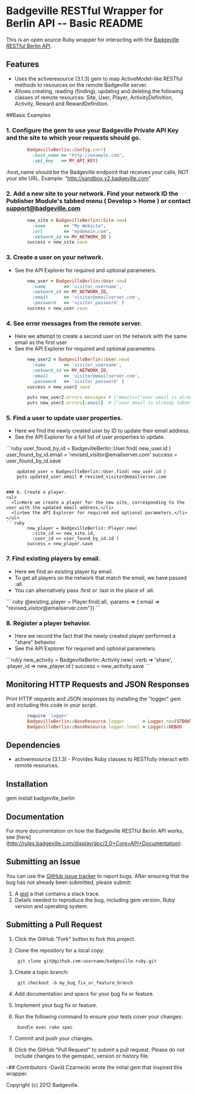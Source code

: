 # Badgeville RESTful Wrapper for Berlin API -- Basic README

This is an open source Ruby wrapper for interacting with the [Badgeville RESTful Berlin API](http://rules.badgeville.com/display/doc/2.0+Core+API+Documentation).


## Features
* Uses the activeresource (3.1.3) gem to map ActiveModel-like RESTful methods to resources on the remote Badgeville server.
* Allows creating, reading (finding), updating and deleting the following classes of remote resources: Site, User, Player, ActivityDefinition, Activity, Reward and RewardDefinition.

##Basic Examples

### 1. Configure the gem to use your Badgeville Private API Key and the site to which your requests should go.
```ruby
        BadgevilleBerlin::Config.conf(
          :host_name => "http://example.com",
          :api_key   => MY_API_KEY)
```
:host_name should be the Badgeville endpoint that receives your calls, NOT your site URL.  Example: "http://sandbox.v2.badgeville.com"

### 2. Add a new site to your network. Find your network ID the Publisher Module's tabbed menu ( Develop > Home ) or contact <support@badgeville.com>
```ruby
        new_site = BadgevilleBerlin::Site.new(
          :name       => "My Website",
          :url        => "mydomain.com",
          :network_id => MY_NETWORK_ID )
        success = new_site.save
```

### 3. Create a user on your network.
<ul>
  <li>See the API Explorer for required and optional parameters.</li>
</ul>

```ruby
        new_user = BadgevilleBerlin::User.new(
          :name       => 'visitor_username',
          :network_id => MY_NETWORK_ID,
          :email      => 'visitor@emailserver.com',
          :password   => 'visitor_password' )
        success = new_user.save
```

### 4. See error messages from the remote server.
<ul>
  <li>Here we attempt to create a second user on the network with the same email as the first user.</li>
  <li>See the API Explorer for required and optional parameters.</li>
</ul>

```ruby
        new_user2 = BadgevilleBerlin::User.new(
          :name       => 'visitor_username',
          :network_id => MY_NETWORK_ID,
          :email      => 'visitor@emailserver.com',
          :password   => 'visitor_password' )
        success = new_user2.save

        puts new_user2.errors.messages # {:email=>["user email is already taken"]}
        puts new_user2.errors[:email]  # ["user email is already taken"]

```

### 5. Find a user to update user properties.
<ul>
  <li>Here we find the newly created user by ID to update their email address.</li>
  <li>See the API Explorer for a full list of user properties to update.</li>
</ul>
```ruby
        user_found_by_id = BadgevilleBerlin::User.find( new_user.id )
        user_found_by_id.email = 'revised_visitor@emailserver.com'
        success = user_found_by_id.save

        updated_user = BadgevilleBerlin::User.find( new_user.id )
        puts updated_user.email # revised_visitor@emailserver.com
```

### 6. Create a player.
<ul>
  <li>Here we create a player for the new site, corresponding to the user with the updated email address.</li>
  <li>See the API Explorer for required and optional parameters.</li>
</ul>
```ruby
        new_player = BadgevilleBerlin::Player.new(
          :site_id => new_site.id,
          :user_id => user_found_by_id.id )
        success = new_player.save
```

### 7. Find existing players by email.
<ul> 
  <li>Here we find an existing player by email.</li>
  <li>To get all players on the network that match the email, we have passed :all.</li>
  <li>You can alternatively pass :first or :last in the place of :all.</li>
</ul>
``` ruby
        @existing_player = Player.find(:all, :params => {:email => "revised_visitor@emailserver.com"})
```

### 8. Register a player behavior.
<ul>
  <li>Here we record the fact that the newly created player performed a "share" behavior.</li>
  <li>See the API Explorer for required and optional parameters.</li>
</ul>
```ruby
        new_activity = BadgevilleBerlin::Activity.new(
          :verb      => 'share',
          :player_id => new_player.id )
        success = new_activity.save
```

## Monitoring HTTP Requests and JSON Responses
Print HTTP requests and JSON responses by installing the "logger" gem and including this code in your script.

```ruby
        require 'logger'
        BadgevilleBerlin::BaseResource.logger       = Logger.new(STDOUT)
        BadgevilleBerlin::BaseResource.logger.level = Logger::DEBUG
```

## Dependencies
* activeresource (3.1.3) - Provides Ruby classes to RESTfully interact with remote resources.


## Installation
gem install badgeville_berlin


## Documentation
For more documentation on how the Badgeville RESTful Berlin API works, see [here] (http://rules.badgeville.com/display/doc/2.0+Core+API+Documentation).


## Submitting an Issue
You can use the [GitHub issue tracker](https://github.com/badgeville/badgeville-ruby/issues) to report bugs. After ensuring that the bug has not already been submitted, please submit:

1. A [gist](https://gist.github.com/) a that contains a stack trace.
2. Details needed to reproduce the bug, including gem version, Ruby version and operating system.


## Submitting a Pull Request
1. Click the GitHub "Fork" button to fork this project.
2. Clone the repository for a local copy:

        git clone git@github.com:username/badgeville-ruby.git

3. Create a topic branch:

        git checkout -b my_bug_fix_or_feature_branch

4. Add documentation and specs for your bug fix or feature.
5. Implement your bug fix or feature.
6. Run the following command to ensure your tests cover your changes:

        bundle exec rake spec

7. Commit and push your changes.
8. Click the GitHub "Pull Request" to submit a pull request. Please do not include changes to the gemspec, version or history file.


-## Contributors
 -David Czarnecki wrote the initial gem that inspired this wrapper.

Copyright (c) 2012 Badgeville.